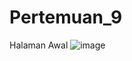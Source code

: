 # Pertemuan_9

Halaman Awal
![image](https://github.com/andrewahyualvian/pemweb9/assets/145315786/642d665c-2854-41ef-890f-55c24f7469db)


